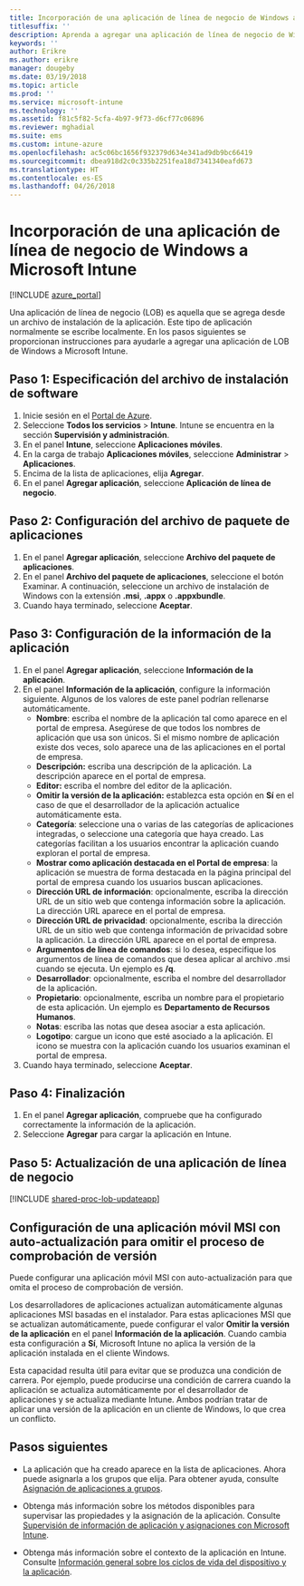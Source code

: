 ```yaml
---
title: Incorporación de una aplicación de línea de negocio de Windows a Microsoft Intune
titlesuffix: ''
description: Aprenda a agregar una aplicación de línea de negocio de Windows a Microsoft Intune.
keywords: ''
author: Erikre
ms.author: erikre
manager: dougeby
ms.date: 03/19/2018
ms.topic: article
ms.prod: ''
ms.service: microsoft-intune
ms.technology: ''
ms.assetid: f81c5f82-5cfa-4b97-9f73-d6cf77c06896
ms.reviewer: mghadial
ms.suite: ems
ms.custom: intune-azure
ms.openlocfilehash: ac5c06bc1656f932379d634e341ad9db9bc66419
ms.sourcegitcommit: dbea918d2c0c335b2251fea18d7341340eafd673
ms.translationtype: HT
ms.contentlocale: es-ES
ms.lasthandoff: 04/26/2018
---
```

# <a name="add-a-windows-line-of-business-app-to-microsoft-intune"></a>Incorporación de una aplicación de línea de negocio de Windows a Microsoft Intune

[!INCLUDE [azure_portal](./includes/azure_portal.md)]

Una aplicación de línea de negocio (LOB) es aquella que se agrega desde un archivo de instalación de la aplicación. Este tipo de aplicación normalmente se escribe localmente. En los pasos siguientes se proporcionan instrucciones para ayudarle a agregar una aplicación de LOB de Windows a Microsoft Intune.

## <a name="step-1-specify-the-software-setup-file"></a>Paso 1: Especificación del archivo de instalación de software

1. Inicie sesión en el [Portal de Azure](https://portal.azure.com).
2. Seleccione **Todos los servicios** > **Intune**. Intune se encuentra en la sección **Supervisión y administración**.
3. En el panel **Intune**, seleccione **Aplicaciones móviles**.
4. En la carga de trabajo **Aplicaciones móviles**, seleccione **Administrar** > **Aplicaciones**.
5. Encima de la lista de aplicaciones, elija **Agregar**.
6. En el panel **Agregar aplicación**, seleccione **Aplicación de línea de negocio**.

## <a name="step-2-configure-the-app-package-file"></a>Paso 2: Configuración del archivo de paquete de aplicaciones

1. En el panel **Agregar aplicación**, seleccione **Archivo del paquete de aplicaciones**.
2. En el panel **Archivo del paquete de aplicaciones**, seleccione el botón Examinar. A continuación, seleccione un archivo de instalación de Windows con la extensión **.msi**, **.appx** o **.appxbundle**.
3. Cuando haya terminado, seleccione **Aceptar**.


## <a name="step-3-configure-app-information"></a>Paso 3: Configuración de la información de la aplicación

1. En el panel **Agregar aplicación**, seleccione **Información de la aplicación**.
2. En el panel **Información de la aplicación**, configure la información siguiente. Algunos de los valores de este panel podrían rellenarse automáticamente.
    - **Nombre**: escriba el nombre de la aplicación tal como aparece en el portal de empresa. Asegúrese de que todos los nombres de aplicación que usa son únicos. Si el mismo nombre de aplicación existe dos veces, solo aparece una de las aplicaciones en el portal de empresa.
    - **Descripción:** escriba una descripción de la aplicación. La descripción aparece en el portal de empresa.
    - **Editor:** escriba el nombre del editor de la aplicación.
    - **Omitir la versión de la aplicación:** establezca esta opción en **Sí** en el caso de que el desarrollador de la aplicación actualice automáticamente esta.
    - **Categoría**: seleccione una o varias de las categorías de aplicaciones integradas, o seleccione una categoría que haya creado. Las categorías facilitan a los usuarios encontrar la aplicación cuando exploran el portal de empresa.
    - **Mostrar como aplicación destacada en el Portal de empresa**: la aplicación se muestra de forma destacada en la página principal del portal de empresa cuando los usuarios buscan aplicaciones.
    - **Dirección URL de información**: opcionalmente, escriba la dirección URL de un sitio web que contenga información sobre la aplicación. La dirección URL aparece en el portal de empresa.
    - **Dirección URL de privacidad**: opcionalmente, escriba la dirección URL de un sitio web que contenga información de privacidad sobre la aplicación. La dirección URL aparece en el portal de empresa.
    - **Argumentos de línea de comandos**: si lo desea, especifique los argumentos de línea de comandos que desea aplicar al archivo .msi cuando se ejecuta. Un ejemplo es **/q**.
    - **Desarrollador**: opcionalmente, escriba el nombre del desarrollador de la aplicación.
    - **Propietario**: opcionalmente, escriba un nombre para el propietario de esta aplicación. Un ejemplo es **Departamento de Recursos Humanos**.
    - **Notas**: escriba las notas que desea asociar a esta aplicación.
    - **Logotipo**: cargue un icono que esté asociado a la aplicación. El icono se muestra con la aplicación cuando los usuarios examinan el portal de empresa.
3. Cuando haya terminado, seleccione **Aceptar**.

## <a name="step-4-finish-up"></a>Paso 4: Finalización

1. En el panel **Agregar aplicación**, compruebe que ha configurado correctamente la información de la aplicación.
2. Seleccione **Agregar** para cargar la aplicación en Intune.

## <a name="step-5-update-a-line-of-business-app"></a>Paso 5: Actualización de una aplicación de línea de negocio

[!INCLUDE [shared-proc-lob-updateapp](./includes/shared-proc-lob-updateapp.md)]

## <a name="configure-a-self-updating-mobile-msi-app-to-ignore-the-version-check-process"></a>Configuración de una aplicación móvil MSI con auto-actualización para omitir el proceso de comprobación de versión

Puede configurar una aplicación móvil MSI con auto-actualización para que omita el proceso de comprobación de versión. 

Los desarrolladores de aplicaciones actualizan automáticamente algunas aplicaciones MSI basadas en el instalador. Para estas aplicaciones MSI que se actualizan automáticamente, puede configurar el valor **Omitir la versión de la aplicación** en el panel **Información de la aplicación**. Cuando cambia esta configuración a **Sí**, Microsoft Intune no aplica la versión de la aplicación instalada en el cliente Windows. 

Esta capacidad resulta útil para evitar que se produzca una condición de carrera. Por ejemplo, puede producirse una condición de carrera cuando la aplicación se actualiza automáticamente por el desarrollador de aplicaciones y se actualiza mediante Intune. Ambos podrían tratar de aplicar una versión de la aplicación en un cliente de Windows, lo que crea un conflicto.

## <a name="next-steps"></a>Pasos siguientes

- La aplicación que ha creado aparece en la lista de aplicaciones. Ahora puede asignarla a los grupos que elija. Para obtener ayuda, consulte [Asignación de aplicaciones a grupos](apps-deploy.md).

- Obtenga más información sobre los métodos disponibles para supervisar las propiedades y la asignación de la aplicación. Consulte [Supervisión de información de aplicación y asignaciones con Microsoft Intune](apps-monitor.md).

- Obtenga más información sobre el contexto de la aplicación en Intune. Consulte [Información general sobre los ciclos de vida del dispositivo y la aplicación](introduction-device-app-lifecycles.md).
